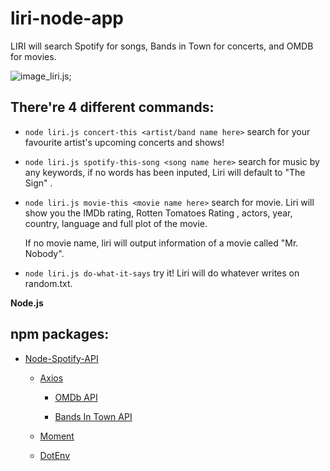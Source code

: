 # liri-node-app

LIRI will search Spotify for songs, Bands in Town for concerts, and OMDB for movies.

![image_liri.js](liri_js_ss.gif);

## There're 4 different commands:

* `node liri.js concert-this <artist/band name here>`
   search for your favourite artist's upcoming concerts and shows!

* `node liri.js spotify-this-song <song name here>`
   search for music by any keywords, if no words has been inputed, Liri will default to "The Sign" .

* `node liri.js movie-this <movie name here>`
   search for movie. Liri will show you the IMDb rating, Rotten Tomatoes Rating , actors, year, country, language and full plot of the movie. 

   If no movie name, liri will output information of a movie called "Mr. Nobody".

* `node liri.js do-what-it-says`
   try it!
   Liri will do whatever writes on random.txt.

**Node.js**

## npm packages:  
    
* [Node-Spotify-API](https://www.npmjs.com/package/node-spotify-api)

   * [Axios](https://www.npmjs.com/package/axios)

     * [OMDb API](http://www.omdbapi.com) 
     
     * [Bands In Town API](http://www.artists.bandsintown.com/bandsintown-api)

   * [Moment](https://www.npmjs.com/package/moment)

   * [DotEnv](https://www.npmjs.com/package/dotenv)